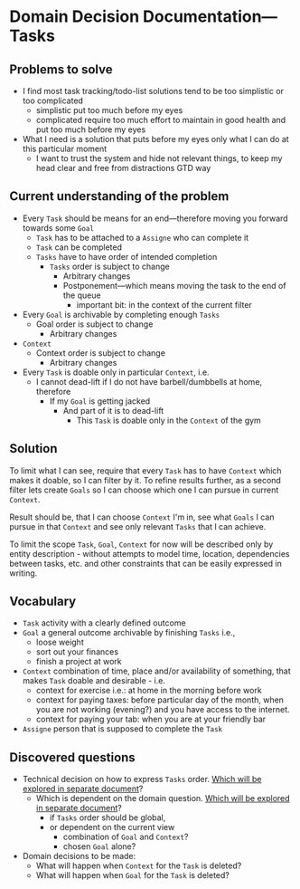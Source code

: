 # Domain Decision Documentation—Tasks

## Problems to solve

* I find most task tracking/todo-list solutions tend to be too simplistic or too complicated
    * simplistic put too much before my eyes
    * complicated require too much effort to maintain in good health and put too much before my eyes
* What I need is a solution that puts before my eyes only what I can do at this particular moment
    * I want to trust the system and hide not relevant things, to keep my head clear and free from distractions GTD way

## Current understanding of the problem

* Every `Task` should be means for an end—therefore moving you forward towards some `Goal`
    * `Task` has to be attached to a `Assigne` who can complete it
    * `Task` can be completed
    * `Tasks` have to have order of intended completion
        * `Tasks` order is subject to change
            * Arbitrary changes
            * Postponement—which means moving the task to the end of the queue
                * important bit: in the context of the current filter
* Every `Goal` is archivable by completing enough `Tasks`
    * Goal order is subject to change
        * Arbitrary changes
* `Context`
    * Context order is subject to change
        * Arbitrary changes
* Every `Task` is doable only in particular `Context`, i.e.
    * I cannot dead-lift if I do not have barbell/dumbbells at home, therefore
        * If my `Goal` is getting jacked
            * And part of it is to dead-lift
                * This `Task` is doable only in the `Context` of the gym

## Solution

To limit what I can see, require that every `Task` has to have `Context` which makes it doable, so I can filter by it.
To refine results further, as a second filter lets create `Goals` so I can choose which one I can pursue in current
`Context`.

Result should be, that I can choose `Context` I'm in, see what `Goals` I can pursue in that `Context` and see only
relevant `Tasks` that I can achieve.

To limit the scope `Task`, `Goal`, `Context` for now will be described only by entity description - without attempts to
model time, location, dependencies between tasks, etc. and other constraints that can be easily expressed in writing.

## Vocabulary

* `Task` activity with a clearly defined outcome
* `Goal` a general outcome archivable by finishing `Tasks` i.e.,
    * loose weight
    * sort out your finances
    * finish a project at work
* `Context` combination of time, place and/or availability of something, that makes `Task` doable and desirable - i.e.
    * context for exercise i.e.: at home in the morning before work
    * context for paying taxes: before particular day of the month, when you are not working (evening?) and you have
      access to the internet.
    * context for paying your tab: when you are at your friendly bar
* `Assigne` person that is supposed to complete the `Task`

## Discovered questions

* Technical decision on how to express `Tasks` order. [Which will be explored in separate document](TDD-entity-ordering.md)?
    * Which is dependent on the domain question. [Which will be explored in separate document](DDD-tasks-order.md)?
        * if `Tasks` order should be global,
        * or dependent on the current view
            * combination of `Goal` and `Context`?
            * chosen `Goal` alone?
* Domain decisions to be made: 
  * What will happen when `Context` for the `Task` is deleted? 
  * What will happen when `Goal` for the `Task` is deleted?